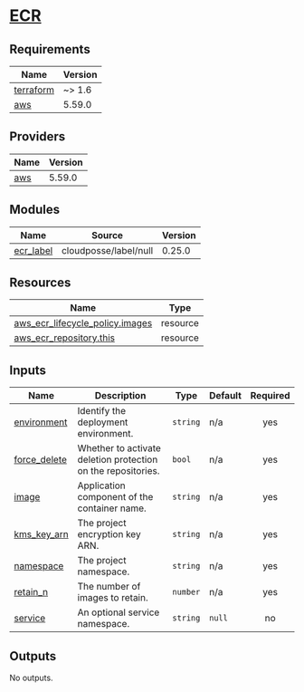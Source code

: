 # [ECR](https://docs.aws.amazon.com/ecr)

<!-- BEGIN_TF_DOCS -->
## Requirements

| Name | Version |
|------|---------|
| <a name="requirement_terraform"></a> [terraform](#requirement\_terraform) | ~> 1.6 |
| <a name="requirement_aws"></a> [aws](#requirement\_aws) | 5.59.0 |

## Providers

| Name | Version |
|------|---------|
| <a name="provider_aws"></a> [aws](#provider\_aws) | 5.59.0 |

## Modules

| Name | Source | Version |
|------|--------|---------|
| <a name="module_ecr_label"></a> [ecr\_label](#module\_ecr\_label) | cloudposse/label/null | 0.25.0 |

## Resources

| Name | Type |
|------|------|
| [aws_ecr_lifecycle_policy.images](https://registry.terraform.io/providers/hashicorp/aws/5.59.0/docs/resources/ecr_lifecycle_policy) | resource |
| [aws_ecr_repository.this](https://registry.terraform.io/providers/hashicorp/aws/5.59.0/docs/resources/ecr_repository) | resource |

## Inputs

| Name | Description | Type | Default | Required |
|------|-------------|------|---------|:--------:|
| <a name="input_environment"></a> [environment](#input\_environment) | Identify the deployment environment. | `string` | n/a | yes |
| <a name="input_force_delete"></a> [force\_delete](#input\_force\_delete) | Whether to activate deletion protection on the repositories. | `bool` | n/a | yes |
| <a name="input_image"></a> [image](#input\_image) | Application component of the container name. | `string` | n/a | yes |
| <a name="input_kms_key_arn"></a> [kms\_key\_arn](#input\_kms\_key\_arn) | The project encryption key ARN. | `string` | n/a | yes |
| <a name="input_namespace"></a> [namespace](#input\_namespace) | The project namespace. | `string` | n/a | yes |
| <a name="input_retain_n"></a> [retain\_n](#input\_retain\_n) | The number of images to retain. | `number` | n/a | yes |
| <a name="input_service"></a> [service](#input\_service) | An optional service namespace. | `string` | `null` | no |

## Outputs

No outputs.
<!-- END_TF_DOCS -->